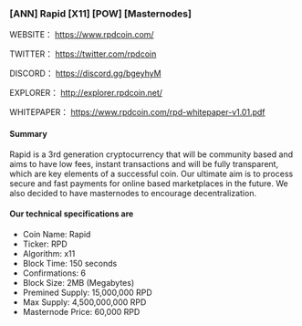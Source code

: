 ### [ANN] Rapid [X11] [POW] [Masternodes] 

WEBSITE： https://www.rpdcoin.com/

TWITTER： https://twitter.com/rpdcoin

DISCORD： https://discord.gg/bgeyhyM

EXPLORER： http://explorer.rpdcoin.net/

WHITEPAPER： https://www.rpdcoin.com/rpd-whitepaper-v1.01.pdf



#### Summary
Rapid is a 3rd generation cryptocurrency that will be community based and aims to have low fees, instant transactions and will be fully transparent, which are key elements of a successful coin.  Our ultimate aim is to process secure and fast payments for online based marketplaces in the future. We also decided to have masternodes to encourage decentralization.



#### Our technical specifications are

- Coin Name: Rapid 
- Ticker: RPD 
- Algorithm: x11 
- Block Time: 150 seconds 
- Confirmations: 6 
- Block Size: 2MB (Megabytes) 
- Premined Supply: 15,000,000 RPD 
- Max Supply: 4,500,000,000 RPD 
- Masternode Price: 60,000 RPD


